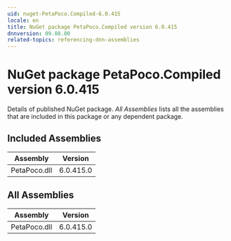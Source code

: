 ```yaml
---
uid: nuget-PetaPoco.Compiled-6.0.415
locale: en
title: NuGet package PetaPoco.Compiled version 6.0.415
dnnversion: 09.08.00
related-topics: referencing-dnn-assemblies
---
```


# NuGet package PetaPoco.Compiled version 6.0.415
Details of published NuGet package.
*All Assemblies* lists all the assemblies that are included in this package or any dependent package.

## Included Assemblies

|Assembly|Version|
|---|---|
|PetaPoco.dll|6.0.415.0|

## All Assemblies

|Assembly|Version|
|---|---|
|PetaPoco.dll|6.0.415.0|

